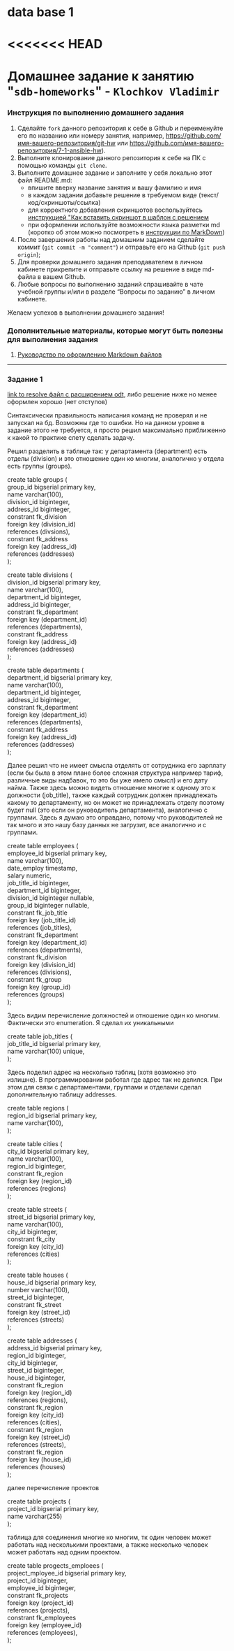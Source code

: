 # data base 1
<<<<<<< HEAD
=======
# Домашнее задание к занятию "`sdb-homeworks`" - `Klochkov Vladimir`


### Инструкция по выполнению домашнего задания

   1. Сделайте `fork` данного репозитория к себе в Github и переименуйте его по названию или номеру занятия, например, https://github.com/имя-вашего-репозитория/git-hw или  https://github.com/имя-вашего-репозитория/7-1-ansible-hw).
   2. Выполните клонирование данного репозитория к себе на ПК с помощью команды `git clone`.
   3. Выполните домашнее задание и заполните у себя локально этот файл README.md:
      - впишите вверху название занятия и вашу фамилию и имя
      - в каждом задании добавьте решение в требуемом виде (текст/код/скриншоты/ссылка)
      - для корректного добавления скриншотов воспользуйтесь [инструкцией "Как вставить скриншот в шаблон с решением](https://github.com/netology-code/sys-pattern-homework/blob/main/screen-instruction.md)
      - при оформлении используйте возможности языка разметки md (коротко об этом можно посмотреть в [инструкции  по MarkDown](https://github.com/netology-code/sys-pattern-homework/blob/main/md-instruction.md))
   4. После завершения работы над домашним заданием сделайте коммит (`git commit -m "comment"`) и отправьте его на Github (`git push origin`);
   5. Для проверки домашнего задания преподавателем в личном кабинете прикрепите и отправьте ссылку на решение в виде md-файла в вашем Github.
   6. Любые вопросы по выполнению заданий спрашивайте в чате учебной группы и/или в разделе “Вопросы по заданию” в личном кабинете.
   
Желаем успехов в выполнении домашнего задания!
   
### Дополнительные материалы, которые могут быть полезны для выполнения задания

1. [Руководство по оформлению Markdown файлов](https://gist.github.com/Jekins/2bf2d0638163f1294637#Code)

---

### Задание 1

[link to resolve файл с расширением odt](https://github.com/Klochkov777/DB-Norm/blob/master/777%20%D0%91%D0%B0%D0%B7%D1%8B%20%D0%B4%D0%B0%D0%BD%D0%BD%D1%8B%D1%85.odt), либо решение ниже но менее оформлен хорошо (нет отступов)  


Синтаксически правильность написания команд не проверял и не запускал на бд. Возможны где то ошибки. Но на данном уровне в задание этого не требуется, я просто решил максимально приближенно к какой то практике слету сделать задачу.


Решил разделить в таблице так:
у департамента (department) есть отделы (division) и это отношение один ко многим,
аналогично у отдела есть группы (groups).


create table groups (  
group_id bigserial primary key,  
name varchar(100),  
division_id biginteger,  
address_id biginteger,  
constrant fk_division  
	foreign key (division_id)  
	references (divsions),  
constrant fk_address  
	foreign key (address_id)  
	references (addresses)  
);  

create table divisions (  
division_id bigserial primary key,  
name varchar(100),  
department_id biginteger,  
address_id biginteger,  
constrant fk_department  
	foreign key (department_id)  
	references (departments),  
constrant fk_address  
	foreign key (address_id)  
	references (addresses)  
);  

create table departments (  
department_id bigserial primary key,  
name varchar(100),  
department_id biginteger,  
address_id biginteger,  
constrant fk_department  
	foreign key (department_id)  
	references (departments),  
constrant fk_address  
	foreign key (address_id)  
	references (addresses)  
);  

Далее решил что не имеет смысла отделять от сотрудника его зарплату (если бы была в этом плане более сложная структура например тариф, различные виды надбавок, то это бы уже имело смысл) и его дату найма. Также здесь можно видеть отношение многие к одному это к должности (job_title), также каждый сотрудник должен принадлежать какому то департаменту, но он может не принадлежать отделу поэтому будет null (это если он руководитель департамента), аналогично с группами. Здесь я думаю это оправдано, потому что руководителей не так много и это нашу базу данных не загрузит, все аналогично и с группами.  

create table employees (  
employee_id bigserial primary key,  
name varchar(100),  
date_employ timestamp,  
salary numeric,  
job_title_id biginteger,  
department_id biginteger,  
division_id biginteger nullable,  
group_id biginteger nullable,  
constrant fk_job_title  
	foreign key (job_title_id)  
	references (job_titles),  
constrant fk_department  
	foreign key (department_id)  
	references (departments),  
constrant fk_division  
	foreign key (division_id)  
	references (divisions),  
constrant fk_group  
	foreign key (group_id)  
	references (groups)  
);  

Здесь видим перечисление должностей и отношение один ко многим. Фактически это enumeration. Я сделал их уникальными  

create table job_titles (  
job_title_id bigserial primary key,  
name varchar(100) unique,  
);  

Здесь поделил адрес на несколько таблиц (хотя возможно это излишне). В программировании работал где адрес так не делился. При этом для связи с департаментами, группами и отделами сделал дополнительную таблицу addresses.  

create table regions (  
region_id bigserial primary key,  
name varchar(100),  
);  





create table cities (  
city_id bigserial primary key,  
name varchar(100),  
region_id biginteger,  
constrant fk_region  
	foreign key (region_id)  
	references (regions)  
);  

create table streets (  
street_id bigserial primary key,  
name varchar(100),  
city_id biginteger,  
constrant fk_city  
	foreign key (city_id)  
	references (cities)  
);  

create table houses (  
house_id bigserial primary key,  
number varchar(100),  
street_id biginteger,  
constrant fk_street  
	foreign key (street_id)  
	references (streets)  
);  

create table addresses (  
address_id bigserial primary key,  
region_id biginteger,  
city_id biginteger,  
street_id biginteger,  
house_id biginteger,  
constrant fk_region  
     foreign key (region_id)  
     references (regions),  
constrant fk_region  
     foreign key (city_id)  
     references (cities),  
constrant fk_region  
     foreign key (street_id)  
     references (streets),  
constrant fk_region  
     foreign key (house_id)  
     references (houses)  
);  

далее перечисление проектов

create table projects (  
project_id  bigserial primary key,  
name varchar(255)  
);  

таблица для соединения многие ко многим, тк один человек может работать над несколькими проектами, а также несколько человек может работать над одним проектом.  

create table progects_emploees (  
project_mployee_id bigserial  primary key,  
project_id biginteger,  
employee_id biginteger,  
constrant fk_projects  
	foreign key (project_id)  
	references (projects),  
constrant fk_employees  
	foreign key (employee_id)  
	references (employees),  
);  

